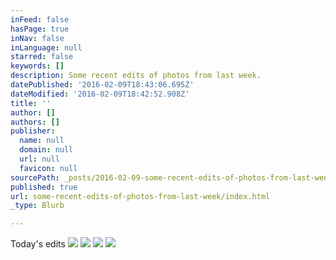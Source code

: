 ```yaml
---
inFeed: false
hasPage: true
inNav: false
inLanguage: null
starred: false
keywords: []
description: Some recent edits of photos from last week.
datePublished: '2016-02-09T18:43:06.695Z'
dateModified: '2016-02-09T18:42:52.908Z'
title: ''
author: []
authors: []
publisher:
  name: null
  domain: null
  url: null
  favicon: null
sourcePath: _posts/2016-02-09-some-recent-edits-of-photos-from-last-week.md
published: true
url: some-recent-edits-of-photos-from-last-week/index.html
_type: Blurb

---
```

Today's edits
![](https://the-grid-user-content.s3-us-west-2.amazonaws.com/93b9e06f-d7b4-4184-b7f9-fae1961efcc7.jpg)
![](https://the-grid-user-content.s3-us-west-2.amazonaws.com/2cf78a6b-b327-4ea0-a10a-e4feaaea2f17.jpg)
![](https://the-grid-user-content.s3-us-west-2.amazonaws.com/9d6e939e-6236-4662-b996-5e4384b885cc.jpg)
![](https://the-grid-user-content.s3-us-west-2.amazonaws.com/d628406d-fcc2-47e6-8557-c62d9ef5fe94.jpg)